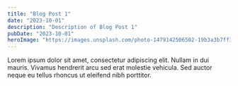```yaml
---
title: "Blog Post 1"
date: "2023-10-01"
description: "Description of Blog Post 1"
pubDate: "2023-10-01"
heroImage: "https://images.unsplash.com/photo-1479142506502-19b3a3b7ff33?q=80&w=1170&auto=format&fit=crop&ixlib=rb-4.1.0&ixid=M3wxMjA3fDB8MHxwaG90by1wYWdlfHx8fGVufDB8fHx8fA%3D%3D"
---
```


Lorem ipsum dolor sit amet, consectetur adipiscing elit. Nullam in dui mauris. Vivamus hendrerit arcu sed erat molestie vehicula. Sed auctor neque eu tellus rhoncus ut eleifend nibh porttitor. 